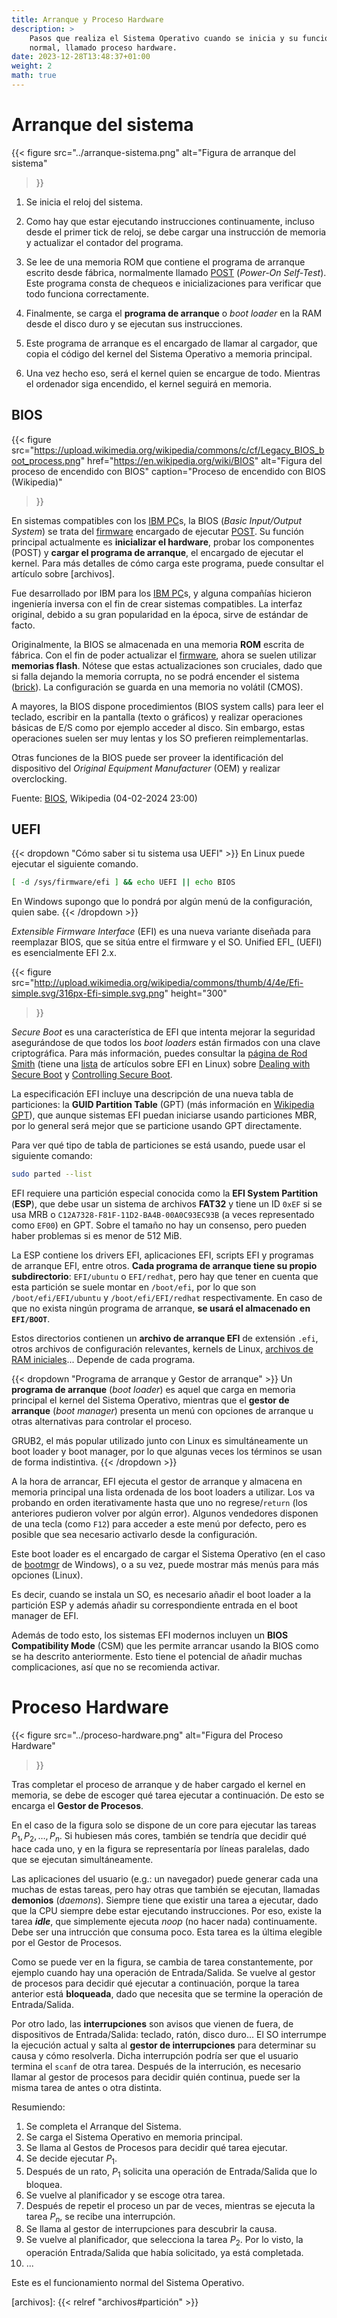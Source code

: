 ```yaml
---
title: Arranque y Proceso Hardware
description: >
    Pasos que realiza el Sistema Operativo cuando se inicia y su funcionamiento
    normal, llamado proceso hardware.
date: 2023-12-28T13:48:37+01:00
weight: 2
math: true
---
```


# Arranque del sistema

{{<
  figure
  src="../arranque-sistema.png"
  alt="Figura de arranque del sistema"
>}}

1. Se inicia el reloj del sistema.

2. Como hay que estar ejecutando instrucciones continuamente, incluso desde el
   primer tick de reloj, se debe cargar una instrucción de memoria y actualizar
   el contador del programa.

3. Se lee de una memoria ROM que contiene el programa de arranque escrito desde
   fábrica, normalmente llamado [POST] (_Power-On Self-Test_). Este programa
   consta de chequeos e inicializaciones para verificar que todo funciona
   correctamente.

5. Finalmente, se carga el **programa de arranque** o _boot loader_ en la RAM
   desde el disco duro y se ejecutan sus instrucciones.

6. Este programa de arranque es el encargado de llamar al cargador, que copia el
   código del kernel del Sistema Operativo a memoria principal.

7. Una vez hecho eso, será el kernel quien se encargue de todo. Mientras el
   ordenador siga encendido, el kernel seguirá en memoria.

## BIOS

{{<
    figure
    src="https://upload.wikimedia.org/wikipedia/commons/c/cf/Legacy_BIOS_boot_process.png"
    href="https://en.wikipedia.org/wiki/BIOS"
    alt="Figura del proceso de encendido con BIOS"
    caption="Proceso de encendido con BIOS (Wikipedia)"
>}}

En sistemas compatibles con los [IBM PC]s, la BIOS (_Basic Input/Output System_)
se trata del [firmware] encargado de ejecutar [POST]. Su función principal
actualmente es **inicializar el hardware**, probar los componentes (POST)
y **cargar el programa de arranque**, el encargado de ejecutar el kernel.
Para más detalles de cómo carga este programa, puede consultar el artículo sobre
[archivos].

Fue desarrollado por IBM para los [IBM PC]s, y alguna compañías hicieron
ingeniería inversa con el fin de crear sistemas compatibles. La interfaz
original, debido a su gran popularidad en la época, sirve de estándar de facto.

Originalmente, la BIOS se almacenada en una memoria **ROM** escrita de fábrica.
Con el fin de poder actualizar el [firmware], ahora se suelen utilizar
**memorias flash**. Nótese que estas actualizaciones son cruciales, dado que si
falla dejando la memoria corrupta, no se podrá encender el sistema ([brick]). La
configuración se guarda en una memoria no volátil (CMOS).


A mayores, la BIOS dispone procedimientos (BIOS system calls) para leer el
teclado, escribir en la pantalla (texto o gráficos) y realizar operaciones
básicas de E/S como por ejemplo acceder al disco. Sin embargo, estas
operaciones suelen ser muy lentas y los SO prefieren reimplementarlas.

Otras funciones de la BIOS puede ser proveer la identificación del dispositivo
del _Original Equipment Manufacturer_ (OEM) y realizar overclocking.

Fuente: [BIOS](https://en.wikipedia.org/wiki/BIOS), Wikipedia (04-02-2024 23:00)

## UEFI

{{< dropdown "Cómo saber si tu sistema usa UEFI" >}}
En Linux puede ejecutar el siguiente comando.
```sh {linenos=false}
[ -d /sys/firmware/efi ] && echo UEFI || echo BIOS
```

En Windows supongo que lo pondrá por algún menú de la configuración, quien sabe.
{{< /dropdown >}}

_Extensible Firmware Interface_ (EFI) es una nueva variante diseñada para
reemplazar BIOS, que se sitúa entre el firmware y el SO. Unified EFI_ (UEFI) es
esencialmente EFI 2.x.

{{<
    figure
    src="http://upload.wikimedia.org/wikipedia/commons/thumb/4/4e/Efi-simple.svg/316px-Efi-simple.svg.png"
    height="300"
>}}

_Secure Boot_ es una característica de EFI que intenta mejorar la seguridad
asegurándose de que todos los _boot loaders_ están firmados con una clave
criptográfica. Para más información, puedes consultar la [página de Rod Smith]
(tiene una [lista] de artículos sobre EFI en Linux) sobre [Dealing with Secure
Boot] y [Controlling Secure Boot].

La especificación EFI incluye una descripción de una nueva tabla de particiones:
la **GUID Partition Table** (GPT) (más información en [Wikipedia GPT]), que
aunque sistemas EFI puedan iniciarse usando particiones MBR, por lo general será
mejor que se particione usando GPT directamente.

Para ver qué tipo de tabla de particiones se está usando, puede usar el
siguiente comando:

```sh {linenos=false}
sudo parted --list
```

EFI requiere una partición especial conocida como la **EFI System Partition**
(**ESP**), que debe usar un sistema de archivos **FAT32** y tiene un ID `0xEF`
si se usa MRB o `C12A7328-F81F-11D2-BA4B-00A0C93EC93B` (a veces representado
como `EF00`) en GPT. Sobre el tamaño no hay un consenso, pero pueden haber
problemas si es menor de 512 MiB.

La ESP contiene los drivers EFI, aplicaciones EFI, scripts EFI y programas de
arranque EFI, entre otros. **Cada programa de arranque tiene su propio
subdirectorio**: `EFI/ubuntu` o `EFI/redhat`, pero hay que tener en cuenta que
esta partición se suele montar en `/boot/efi`, por lo que son
`/boot/efi/EFI/ubuntu` y `/boot/efi/EFI/redhat` respectivamente. En caso de que
no exista ningún programa de arranque, **se usará el almacenado en `EFI/BOOT`**.

Estos directorios contienen un **archivo de arranque EFI** de extensión `.efi`,
otros archivos de configuración relevantes, kernels de Linux, [archivos de RAM
iniciales]... Depende de cada programa.

{{< dropdown "Programa de arranque y Gestor de arranque" >}}
Un **programa de arranque** (_boot loader_) es aquel que carga en memoria
principal el kernel del Sistema Operativo, mientras que el **gestor de
arranque** (_boot manager_) presenta un menú con opciones de arranque u otras
alternativas para controlar el proceso.

GRUB2, el más popular utilizado junto con Linux es simultáneamente un boot
loader y boot manager, por lo que algunas veces los términos se usan de forma
indistintiva.
{{< /dropdown >}}

A la hora de arrancar, EFI ejecuta el gestor de arranque y almacena en memoria
principal una lista ordenada de los boot loaders a utilizar. Los va probando en
orden iterativamente hasta que uno no regrese/`return` (los anteriores pudieron
volver por algún error). Algunos vendedores disponen de una tecla (como `F12`)
para acceder a este menú por defecto, pero es posible que sea necesario
activarlo desde la configuración.

Este boot loader es el encargado de cargar el Sistema Operativo (en el caso de
[bootmgr] de Windows), o a su vez, puede mostrar más menús para más opciones
(Linux).

Es decir, cuando se instala un SO, es necesario añadir el boot loader a la
partición ESP y además añadir su correspondiente entrada en el boot manager de
EFI.

Además de todo esto, los sistemas EFI modernos incluyen un **BIOS Compatibility
Mode** (CSM) que les permite arrancar usando la BIOS como se ha descrito
anteriormente. Esto tiene el potencial de añadir muchas complicaciones, así que
no se recomienda activar.

[TODO]: http://www.rodsbooks.com/efi-bootloaders/principles.html

[TODO]: https://en.wikipedia.org/wiki/UEFI
[TODO]: https://en.wikipedia.org/wiki/EFI_system_partition

[TODO]: https://en.wikipedia.org/wiki/Windows_Boot_Manager
[TODO]: https://en.wikipedia.org/wiki/Booting_process_of_Windows
[TODO]: https://en.wikipedia.org/wiki/GNU_GRUB
[TODO]: https://en.wikipedia.org/wiki/Booting_process_of_Linux

# Proceso Hardware

{{<
  figure
  src="../proceso-hardware.png"
  alt="Figura del Proceso Hardware"
>}}

Tras completar el proceso de arranque y de haber cargado el kernel en memoria,
se debe de escoger qué tarea ejecutar a continuación. De esto se encarga el
**Gestor de Procesos**.

En el caso de la figura solo se dispone de un core para ejecutar las tareas
$P_1, P_2, \ldots, P_n$. Si hubiesen más cores, también se tendría que decidir
qué hace cada uno, y en la figura se representaría por líneas paralelas, dado
que se ejecutan simultáneamente.

Las aplicaciones del usuario (e.g.: un navegador) puede generar cada una muchas
de estas tareas, pero hay otras que también se ejecutan, llamadas **demonios**
(_daemons_). Siempre tiene que existir una tarea a ejecutar, dado que la CPU
siempre debe estar ejecutando instrucciones. Por eso, existe la tarea
_**idle**_, que simplemente ejecuta _noop_ (no hacer nada) continuamente. Debe
ser una intrucción que consuma poco. Esta tarea es la última elegible por el
Gestor de Procesos.

Como se puede ver en la figura, se cambia de tarea constantemente, por ejemplo
cuando hay una operación de Entrada/Salida. Se vuelve al gestor de procesos para
decidir qué ejecutar a continuación, porque la tarea anterior está
**bloqueada**, dado que necesita que se termine la operación de Entrada/Salida.

Por otro lado, las **interrupciones** son avisos que vienen de fuera, de
dispositivos de Entrada/Salida: teclado, ratón, disco duro... El SO interrumpe
la ejecución actual y salta al **gestor de interrupciones** para determinar su
causa y cómo resolverla. Dicha interrupción podría ser que el usuario termina el
`scanf` de otra tarea. Después de la interrución, es necesario llamar al gestor
de procesos para decidir quién continua, puede ser la misma tarea de antes
o otra distinta.

Resumiendo:

 1. Se completa el Arranque del Sistema.
 2. Se carga el Sistema Operativo en memoria principal.
 3. Se llama al Gestos de Procesos para decidir qué tarea ejecutar.
 4. Se decide ejecutar $P_1$.
 5. Después de un rato, $P_1$ solicita una operación de Entrada/Salida que lo
    bloquea.
 6. Se vuelve al planificador y se escoge otra tarea.
 8. Después de repetir el proceso un par de veces, mientras se ejecuta la tarea
    $P_n$, se recibe una interrupción.
 9. Se llama al gestor de interrupciones para descubrir la causa.
10. Se vuelve al planificador, que selecciona la tarea $P_2$. Por lo visto, la
    operación Entrada/Salida que había solicitado, ya está completada.
11. ...

Este es el funcionamiento normal del Sistema Operativo.

[POST]:     https://en.wikipedia.org/wiki/Power-on_self-test
[IBM PC]:   https://en.wikipedia.org/wiki/IBM_Personal_Computer
[firmware]: https://en.wikipedia.org/wiki/Firmware
[brick]:    https://en.wikipedia.org/wiki/Brick_(electronics)

[página de Rod Smith]:       http://www.rodsbooks.com
[lista]:                     http://www.rodsbooks.com/efi-bootloaders/index.html
[Dealing with Secure Boot]:  http://www.rodsbooks.com/efi-bootloaders/secureboot.html
[Controlling Secure Boot]:   http://www.rodsbooks.com/efi-bootloaders/controlling-sb.html
[Wikipedia GPT]:             https://en.wikipedia.org/wiki/GUID_Partition_Table
[archivos de RAM iniciales]: https://en.wikipedia.org/wiki/Initial_ramdisk
[bootmgr]:                   https://en.wikipedia.org/wiki/Windows_Boot_Manager

[archivos]: {{< relref "archivos#partición" >}}
